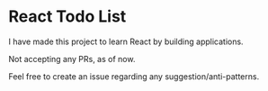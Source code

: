 # React Todo List

I have made this project to learn React by building applications.

Not accepting any PRs, as of now.

Feel free to create an issue regarding any suggestion/anti-patterns.